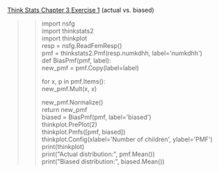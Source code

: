 [Think Stats Chapter 3 Exercise 1](http://greenteapress.com/thinkstats2/html/thinkstats2004.html#toc31) (actual vs. biased)

>> import nsfg  
>>import thinkstats2  
>>import thinkplot  
>>resp = nsfg.ReadFemResp()  
>>pmf = thinkstats2.Pmf(resp.numkdhh, label='numkdhh')  
>>def BiasPmf(pmf, label):  
>>    new_pmf = pmf.Copy(label=label)  
>>
>>    for x, p in pmf.Items():  
>>        new_pmf.Mult(x, x)  
>>        
>>    new_pmf.Normalize()  
>>    return new_pmf  
>>biased = BiasPmf(pmf, label='biased')  
>>thinkplot.PrePlot(2)  
>>thinkplot.Pmfs([pmf, biased])  
>>thinkplot.Config(xlabel='Number of children', ylabel='PMF')  
>>print(thinkplot)  
>>print("Actual distribution:", pmf.Mean())  
>>print("Biased distribution:", biased.Mean())  
